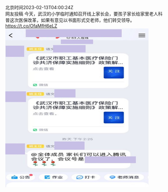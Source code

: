 北京时间2023-02-13T04:00:24Z<br>网友投稿
今天，武汉的小学临时通知召开线上家长会，要孩子家长给家里老人科普这次医保改革，如果有意见以书面形式交老师，他们转交领导。 https://t.co/OfaMfH6eLZ<br><img src='/temp/image/2023/x-Month-2/1624860995951767553_0.jpg' width='450' height='500'><br><br>